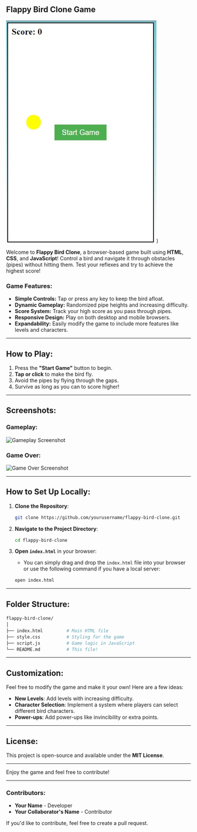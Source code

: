 

## **Flappy Bird Clone Game**

![Flappy Bird](https://github.com/thisisalokdon/Flappy-Bird-/blob/main/imagess/1.JPG?raw=true))

Welcome to **Flappy Bird Clone**, a browser-based game built using **HTML**, **CSS**, and **JavaScript**! Control a bird and navigate it through obstacles (pipes) without hitting them. Test your reflexes and try to achieve the highest score!

### **Game Features:**
- **Simple Controls:** Tap or press any key to keep the bird afloat.
- **Dynamic Gameplay:** Randomized pipe heights and increasing difficulty.
- **Score System:** Track your high score as you pass through pipes.
- **Responsive Design:** Play on both desktop and mobile browsers.
- **Expandability:** Easily modify the game to include more features like levels and characters.

---

## **How to Play:**
1. Press the **"Start Game"** button to begin.
2. **Tap or click** to make the bird fly.
3. Avoid the pipes by flying through the gaps.
4. Survive as long as you can to score higher!

---

## **Screenshots:**

### Gameplay:
![Gameplay Screenshot](https://via.placeholder.com/400x300?text=Gameplay+Screenshot)

### Game Over:
![Game Over Screenshot](https://via.placeholder.com/400x300?text=Game+Over+Screenshot)

---

## **How to Set Up Locally:**

1. **Clone the Repository**:
   ```bash
   git clone https://github.com/yourusername/flappy-bird-clone.git
   ```

2. **Navigate to the Project Directory**:
   ```bash
   cd flappy-bird-clone
   ```

3. **Open `index.html`** in your browser:
   - You can simply drag and drop the `index.html` file into your browser or use the following command if you have a local server:
   ```bash
   open index.html
   ```

---

## **Folder Structure**:

```bash
flappy-bird-clone/
│
├── index.html         # Main HTML file
├── style.css          # Styling for the game
├── script.js          # Game logic in JavaScript
└── README.md          # This file!
```

---

## **Customization**:
Feel free to modify the game and make it your own! Here are a few ideas:
- **New Levels**: Add levels with increasing difficulty.
- **Character Selection**: Implement a system where players can select different bird characters.
- **Power-ups**: Add power-ups like invincibility or extra points.
  
---

## **License**:
This project is open-source and available under the **MIT License**.

---

Enjoy the game and feel free to contribute!

---

### **Contributors**:
- **Your Name** - Developer
- **Your Collaborator's Name** - Contributor

If you'd like to contribute, feel free to create a pull request.

